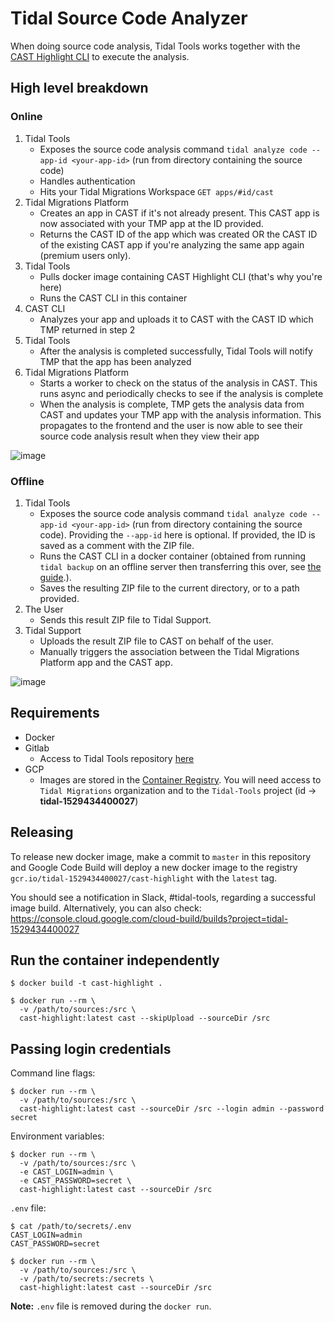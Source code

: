 # Tidal Source Code Analyzer

When doing source code analysis, Tidal Tools works together with the [CAST Highlight CLI](https://www.castsoftware.com/products/highlight) to execute the analysis.

## High level breakdown

### Online

1. Tidal Tools
    - Exposes the source code analysis command `tidal analyze code --app-id <your-app-id>` (run from directory containing the source code)
    - Handles authentication
    - Hits your Tidal Migrations Workspace `GET apps/#id/cast`
2. Tidal Migrations Platform
    - Creates an app in CAST if it's not already present. This CAST app is now associated with your TMP app at the ID provided.
    - Returns the CAST ID of the app which was created OR the CAST ID of the existing CAST app if you're analyzing the same app again (premium users only).
3. Tidal Tools
    - Pulls docker image containing CAST Highlight CLI (that's why you're here)
    - Runs the CAST CLI in this container
4. CAST CLI
    - Analyzes your app and uploads it to CAST with the CAST ID which TMP returned in step 2
5. Tidal Tools
    - After the analysis is completed successfully, Tidal Tools will notify TMP that the app has been analyzed
6. Tidal Migrations Platform
    - Starts a worker to check on the status of the analysis in CAST. This runs async and periodically checks to see if the analysis is complete
    - When the analysis is complete, TMP gets the analysis data from CAST and updates your TMP app with the analysis information. This propagates to the frontend and the user is now able to see their source code analysis result when they view their app

![image](https://user-images.githubusercontent.com/43866616/167871482-c18c3fc3-86dd-49d2-a0e9-178a92a7757c.png)

### Offline

1. Tidal Tools
    - Exposes the source code analysis command `tidal analyze code --app-id <your-app-id>` (run from directory containing the source code). Providing the `--app-id` here is optional. If provided, the ID is saved as a comment with the ZIP file.
    - Runs the CAST CLI in a docker container (obtained from running `tidal backup` on an offline server then transferring this over, see [the guide](https://guides.tidalmg.com/tidal-offline.html#create-the-tidal-tools-archive-file-for-offline-use).).
    - Saves the resulting ZIP file to the current directory, or to a path provided.
2. The User
    - Sends this result ZIP file to Tidal Support.
3. Tidal Support
    - Uploads the result ZIP file to CAST on behalf of the user.
    - Manually triggers the association between the Tidal Migrations Platform app and the CAST app.

![image](https://user-images.githubusercontent.com/43866616/167871802-cb4f4ec6-375c-4a54-acf2-5602c9409222.png)

## Requirements
- Docker 
- Gitlab
    - Access to Tidal Tools repository [here](https://gitlab.com/subdata/tidal-tools)
- GCP
    - Images are stored in the [Container Registry](https://console.cloud.google.com/gcr/images/tidal-1529434400027/global/cast-highlight?authuser=1&project=tidal-1529434400027). You will need access to `Tidal Migrations` organization and to the `Tidal-Tools` project (id -> **tidal-1529434400027**)

## Releasing

To release new docker image, make a commit to `master` in this repository and Google Code Build will deploy a new docker image to the registry `gcr.io/tidal-1529434400027/cast-highlight` with the `latest` tag.

You should see a notification in Slack, #tidal-tools, regarding a successful image build. Alternatively, you can also check: https://console.cloud.google.com/cloud-build/builds?project=tidal-1529434400027

## Run the container independently

```
$ docker build -t cast-highlight .

$ docker run --rm \
  -v /path/to/sources:/src \
  cast-highlight:latest cast --skipUpload --sourceDir /src 
```

## Passing login credentials

Command line flags:

```
$ docker run --rm \
  -v /path/to/sources:/src \
  cast-highlight:latest cast --sourceDir /src --login admin --password secret
```

Environment variables:

```
$ docker run --rm \
  -v /path/to/sources:/src \
  -e CAST_LOGIN=admin \
  -e CAST_PASSWORD=secret \
  cast-highlight:latest cast --sourceDir /src
```

`.env` file:

```
$ cat /path/to/secrets/.env
CAST_LOGIN=admin
CAST_PASSWORD=secret

$ docker run --rm \
  -v /path/to/sources:/src \
  -v /path/to/secrets:/secrets \
  cast-highlight:latest cast --sourceDir /src
```

**Note:** `.env` file is removed during the `docker run`.

